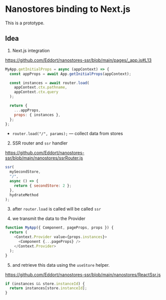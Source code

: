 # Nanostores binding to Next.js

This is a prototype.

## Idea

1. Next.js integration

https://github.com/Eddort/nanostores-ssr/blob/main/pages/_app.js#L13

```js
MyApp.getInitialProps = async (appContext) => {
  const appProps = await App.getInitialProps(appContext);

  const instances = await router.load(
    appContext.ctx.pathname,
    appContext.ctx.query
  );

  return {
    ...appProps,
    props: { instances },
  };
};
```

- `router.load("/", params);` — collect data from stores

2. SSR router and `ssr` handler

https://github.com/Eddort/nanostores-ssr/blob/main/nanostores/ssrRouter.js

```js
ssr(
  mySecondStore,
  "/",
  async () => {
    return { secondStore: 2 };
  },
  hydrateMethod
);
```

3. after `router.load` is called will be called `ssr`

4. we transmit the data to the Provider

```js
function MyApp({ Component, pageProps, props }) {
  return (
    <Context.Provider value={props.instances}>
      <Component {...pageProps} />
    </Context.Provider>
  );
}
```

5. and retrieve this data using the `useStore` helper.

https://github.com/Eddort/nanostores-ssr/blob/main/nanostores/ReactSsr.js

```js
if (instances && store.instanceId) {
  return instances[store.instanceId];
}
```
